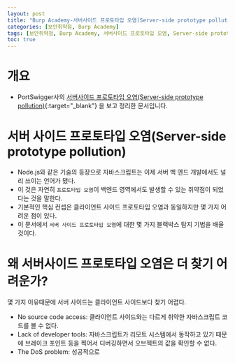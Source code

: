 ```yaml
---
layout: post
title: "Burp Academy-서버사이드 프로토타입 오염(Server-side prototype pollution) 개념"
categories: [보안취약점, Burp Academy]
tags: [보안취약점, Burp Academy, 서버사이드 프로토타입 오염, Server-side prototype pollution]
toc: true
---
```


# 개요
- PortSwigger사의 [서버사이드 프로토타입 오염(Server-side prototype pollution)](https://portswigger.net/web-security/prototype-pollution/server-side){:target="_blank"} 을 보고 정리한 문서입니다. 

# 서버 사이드 프로토타입 오염(Server-side prototype pollution)
- Node.js와 같은 기술의 등장으로 자바스크립트는 이제 서버 백 엔드 개발에서도 널리 쓰이는 언어가 됐다. 
- 이 것은 자연히 `프로토타입 오염`이 백엔드 영역에서도 발생할 수 있는 취약점이 되었다는 것을 말한다. 
- 기본적인 핵심 컨셉은 클라이언트 사이드 프로토타입 오염과 동일하지만 몇 가지 어려운 점이 있다. 
- 이 문서에서 `서버 사이드 프로토타입 오염`에 대한 몇 가지 블랙박스 탐지 기법을 배울 것이다. 

# 왜 서버사이드 프로토타입 오염은 더 찾기 어려운가?
몇 가지 이유때문에 서버 사이드는 클라이언트 사이드보다 찾기 어렵다. 

- No source code access: 클라이언트 사이드와는 다르게 취약한 자바스크립트 코드를 볼 수 없다. 
- Lack of developer tools: 자바스크립트가 리모트 시스템에서 동작하고 있기 때문에 브레이크 포인트 등을 찍어서 디버깅하면서 오브젝트의 값을 확인할 수 없다. 
- The DoS problem: 성공적으로 

